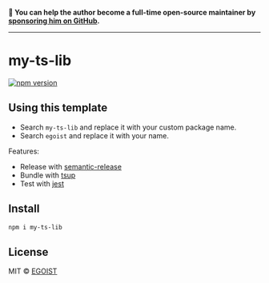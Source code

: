 **💛 You can help the author become a full-time open-source maintainer by [sponsoring him on GitHub](https://github.com/sponsors/egoist).**

---

# my-ts-lib

[![npm version](https://badgen.net/npm/v/express)](https://npm.im/express)

## Using this template

- Search `my-ts-lib` and replace it with your custom package name.
- Search `egoist` and replace it with your name.

Features: 

- Release with [semantic-release](https://npm.im/semantic-release)
- Bundle with [tsup](https://github.com/egoist/tsup)
- Test with [jest](https://jestjs.io/)


## Install

```bash
npm i my-ts-lib
```

## License

MIT &copy; [EGOIST](https://github.com/sponsors/egoist)
